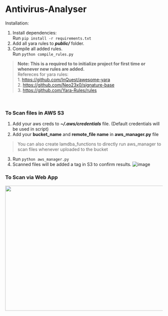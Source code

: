 # Antivirus-Analyser
Installation: 
1. Install dependencies:
<br />Run ```pip install -r requirements.txt```
2. Add all yara rules to ***public/*** folder. 
3. Compile all added rules.
<br />Run ```python compile_rules.py```
>**Note: This is a required to to initialize project for first time or whenever new rules are added.**
<br />Refereces for yara rules:
<br />1. https://github.com/InQuest/awesome-yara
<br />2. https://github.com/Neo23x0/signature-base
<br />3. https://github.com/Yara-Rules/rules
<br />

### To Scan files in AWS S3
1. Add your aws creds to ***~/.aws/credentials*** file. (Default credentials will be used in script)
2. Add your **bucket_name** and **remote_file name** in **aws_manager.py** file 
> You can also create lamdba_functions to directly run aws_manager to scan files whenever uploaded to the bucket
3. Run ```python aws_manager.py```
4. Scanned files will be added a tag in S3 to confirm results. 
![image](https://user-images.githubusercontent.com/17490996/235293213-6f650644-9235-40ea-85ef-02771424b789.png)



### To Scan via Web App
<img src='' width=700 height=400>
